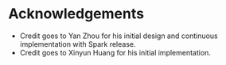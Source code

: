 # Acknowledgements

- Credit goes to Yan Zhou for his initial design and continuous implementation with Spark release.
- Credit goes to Xinyun Huang for his initial implementation.
